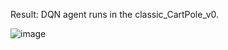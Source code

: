 Result: DQN agent runs in the classic_CartPole_v0.


![image](https://github.com/jidiai/ai_lib/examples/assets/dqn_cartpole.png)
